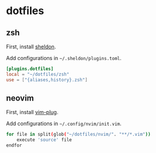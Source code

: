 # dotfiles

## zsh

First, install [sheldon](https://github.com/rossmacarthur/sheldon).

Add configurations in `~/.sheldon/plugins.toml`.

```toml
[plugins.dotfiles]
local = "~/dotfiles/zsh"
use = ["{aliases,history}.zsh"]
```

## neovim

First, install [vim-plug](https://github.com/junegunn/vim-plug).

Add configurations in `~/.config/nvim/init.vim`.

```sh
for file in split(glob("~/dotfiles/nvim/". "**/*.vim"))
    execute 'source' file
endfor
```

